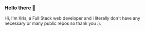 ### Hello there 👋

Hi, I'm Kris, a Full Stack web developer and i literally don't have any necessary or many public repos so thank you :). 
